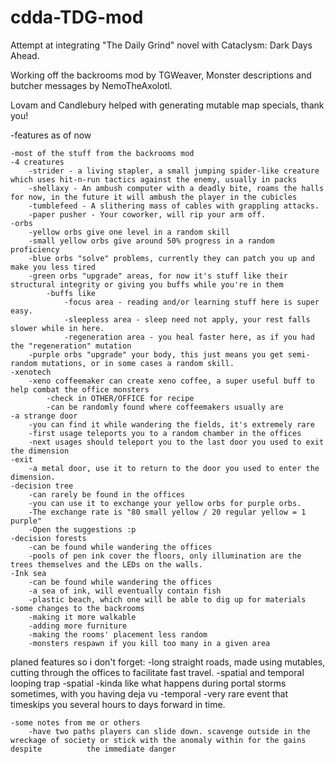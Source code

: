 # cdda-TDG-mod

Attempt at integrating "The Daily Grind" novel with Cataclysm: Dark Days Ahead.

Working off the backrooms mod by TGWeaver, Monster descriptions and butcher messages by NemoTheAxolotl.

Lovam and Candlebury helped with generating mutable map specials, thank you!
 
-features as of now

	-most of the stuff from the backrooms mod
	-4 creatures
		-strider - a living stapler, a small jumping spider-like creature which uses hit-n-run tactics against the enemy, usually in packs
		-shellaxy - An ambush computer with a deadly bite, roams the halls for now, in the future it will ambush the player in the cubicles
		-tumblefeed - A slithering mass of cables with grappling attacks.
		-paper pusher - Your coworker, will rip your arm off.
	-orbs
		-yellow orbs give one level in a random skill
		-small yellow orbs give around 50% progress in a random proficiency
		-blue orbs "solve" problems, currently they can patch you up and make you less tired
		-green orbs "upgrade" areas, for now it's stuff like their structural integrity or giving you buffs while you're in them
			-buffs like
				-focus area - reading and/or learning stuff here is super easy.
				-sleepless area - sleep need not apply, your rest falls slower while in here.
				-regeneration area - you heal faster here, as if you had the "regeneration" mutation
		-purple orbs "upgrade" your body, this just means you get semi-random mutations, or in some cases a random skill.
	-xenotech
		-xeno coffeemaker can create xeno coffee, a super useful buff to help combat the office monsters
			-check in OTHER/OFFICE for recipe
			-can be randomly found where coffeemakers usually are
	-a strange door
		-you can find it while wandering the fields, it's extremely rare
		-first usage teleports you to a random chamber in the offices
		-next usages should teleport you to the last door you used to exit the dimension
	-exit
		-a metal door, use it to return to the door you used to enter the dimension.
	-decision tree
		-can rarely be found in the offices
		-you can use it to exchange your yellow orbs for purple orbs.
		-The exchange rate is "80 small yellow / 20 regular yellow = 1 purple"
		-Open the suggestions :p
	-decision forests
		-can be found while wandering the offices
		-pools of pen ink cover the floors, only illumination are the trees themselves and the LEDs on the walls.
	-Ink sea
		-can be found while wandering the offices
		-a sea of ink, will eventually contain fish
		-plastic beach, which one will be able to dig up for materials
	-some changes to the backrooms
		-making it more walkable
		-adding more furniture
		-making the rooms' placement less random
		-monsters respawn if you kill too many in a given area
planed features so i don't forget:
	-long straight roads, made using mutables, cutting through the offices to facilitate fast travel.
 	-spatial and temporal looping trap
  		-spatial
    			-kinda like what happens during portal storms sometimes, with you having deja vu
       		-temporal
	 		-very rare event that timeskips you several hours to days forward in time.

	-some notes from me or others
		-have two paths players can slide down. scavenge outside in the wreckage of society or stick with the anomaly within for the gains despite 			the immediate danger
